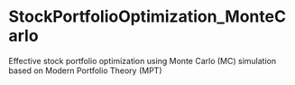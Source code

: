 # StockPortfolioOptimization_MonteCarlo
Effective stock portfolio optimization using Monte Carlo (MC) simulation based on Modern Portfolio Theory (MPT)

